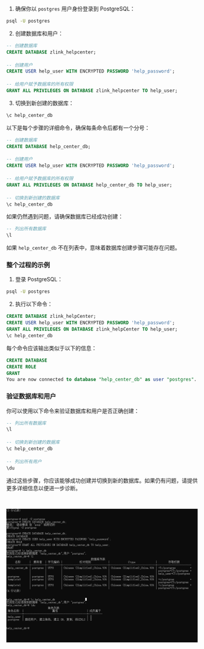<br/>

1. 确保你以 `postgres` 用户身份登录到 PostgreSQL：

```sh
psql -U postgres
```

2. 创建数据库和用户：

```sql
-- 创建数据库
CREATE DATABASE zlink_helpcenter;

-- 创建用户
CREATE USER help_user WITH ENCRYPTED PASSWORD 'help_password';

-- 给用户赋予数据库的所有权限
GRANT ALL PRIVILEGES ON DATABASE zlink_helpcenter TO help_user;
```

3. 切换到新创建的数据库：

```sh
\c help_center_db
```

以下是每个步骤的详细命令，确保每条命令后都有一个分号：

```sql
-- 创建数据库
CREATE DATABASE help_center_db;

-- 创建用户
CREATE USER help_user WITH ENCRYPTED PASSWORD 'help_password';

-- 给用户赋予数据库的所有权限
GRANT ALL PRIVILEGES ON DATABASE help_center_db TO help_user;

-- 切换到新创建的数据库
\c help_center_db
```

如果仍然遇到问题，请确保数据库已经成功创建：

```sql
-- 列出所有数据库
\l
```

如果 `help_center_db` 不在列表中，意味着数据库创建步骤可能存在问题。

### 整个过程的示例

1. 登录 PostgreSQL：

```sh
psql -U postgres
```

2. 执行以下命令：

```sql
CREATE DATABASE zlink_helpCenter;
CREATE USER help_user WITH ENCRYPTED PASSWORD 'help_password';
GRANT ALL PRIVILEGES ON DATABASE zlink_helpCenter TO help_user;
\c help_center_db
```

每个命令应该输出类似于以下的信息：

```sql
CREATE DATABASE
CREATE ROLE
GRANT
You are now connected to database "help_center_db" as user "postgres".
```

### 验证数据库和用户

你可以使用以下命令来验证数据库和用户是否正确创建：

```sql
-- 列出所有数据库
\l

-- 切换到新创建的数据库
\c help_center_db

-- 列出所有用户
\du
```

通过这些步骤，你应该能够成功创建并切换到新的数据库。如果仍有问题，请提供更多详细信息以便进一步诊断。

<br/>

![截图](image/2cab9fe8673048c28e5bfa55b47bbb1f.png)
